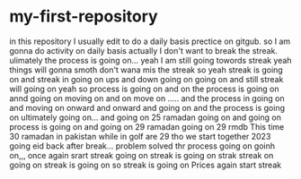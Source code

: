 # my-first-repository
in this repository I usually edit to do a daily basis prectice on gitgub.
so I am gonna do activity on daily basis actually I don't want to break the streak.
ulimately the process is going on...
yeah I am still going towords streak
yeah things will gonna smoth
don't wana mis the streak
so yeah streak is going on
and streak in going on
ups and down going on
going on
and still streak will going on
yeah so process is going on and on
the process is going on
annd going on
moving on and on
move on .....
and the process in going on
and moving on
onward and onward
and going on
and the process is going on
ultimately going on...
and going on
25 ramadan going on
and going on
process is going on
and going on 29 ramadan
going on 29 rmdb
This time 30 ramadan in pakistan while in golf are 29 tho we  start together 2023
going eid
back after break...
problem solved
thr process going on
goinh on,,,
once again srart streak
going  on
streak is going on
strak
streak on
going on
streak is going on
so streak is going on
Prices
again start streak

